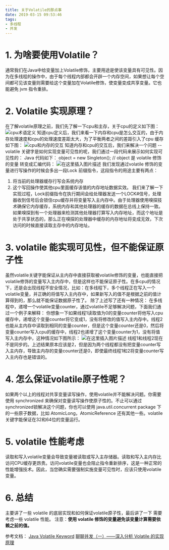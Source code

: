 ```yaml
---
title: 关于Volatile的那点事
date: 2019-03-15 09:53:46
tags:
- 多线程
- 并发
---
```

# 1.	为啥要使用Volatile？
通常我们在Java中给变量加上Volatile修饰，主要用途是使该变量具有可见性。因为在多线程的操作中，由于每个线程内部都会开辟一个内存空间，如果想让每个空间都可见该变量则需要给这个变量加在Volatile修饰，使变量变成共享变量。它也能避免 jvm 指令重排。
# 2. Volatile 实现原理？
在了解volatile原理之前，我们先了解一下cpu和主存，关于cpu的定义如下图：
![cpu术语定义](https://img-blog.csdnimg.cn/20190301100135878.png?x-oss-process=image/watermark,type_ZmFuZ3poZW5naGVpdGk,shadow_10,text_aHR0cHM6Ly9ibG9nLmNzZG4ubmV0L3FxXzI0MTg0OTk3,size_16,color_FFFFFF,t_70)
知道cpu定义后，我们来看一下内存和cpu是怎么交互的，由于内存处理速度和cpu的处理速度差距太大，为了平衡两者之间的差距引入了cpu
缓存如下图：
![cpu和内存的交互](https://img-blog.csdnimg.cn/20190301101210752.png?x-oss-process=image/watermark,type_ZmFuZ3poZW5naGVpdGk,shadow_10,text_aHR0cHM6Ly9ibG9nLmNzZG4ubmV0L3FxXzI0MTg0OTk3,size_16,color_FFFFFF,t_70)
知道内存和cpu的交互后，我们来解决一个问题 -- volatile 关键字是如何实现变量可见性的呢，我们通过一段代码来展示如何实现可见性的：
Java 代码如下：
object = new Singleton(); // object 是 volatile 修饰的变量
转变成汇编代码：
 ![在这里插入图片描述](https://img-blog.csdnimg.cn/20190301100533374.png)
 我们发现通过volatile 修饰的变量进行写操作的时候会多出一段Lock 前缀指令，这段指令的用途主要有两点：
 1. 将当前的处理器缓存行写会系统内存
 2. 这个写回操作使其他cpu里面缓存该值的内存地址数据实效。
我们来了解一下实现过程，Lock前缀指令在执行期间会给处理器发送一个LOCK#信号，处理器收到信号后会锁住cpu缓存并将变量写入主内存中。由于处理器使用嗅探技术确保它内存缓存，系统内存和其他处理器的缓存的数据在总线上保持一致。如果嗅探到有一个处理器来检测其他处理器打算写入内存地址，而这个地址是处于共享状态的，那么正在嗅探的处理器中缓存的内存地址将变成无效，下次访问的时候直接读取主存中的内存地址。
# 3. volatile 能实现可见性，但不能保证原子性
虽然volatile关键字能保证从主内存中直接获取被volatile修饰的变量，也能直接把volatile修饰的变量写入主内存中，但是这样也不能保证原子性。在多cpu的情况下，还是会出现线程不安全情况，比如：在多线程下，多个线程正在写入一个volatile变量，并正确的将值写入主内存中，如果新写入的值不是根据之前的值计算得到的，那么就不能保证数据原子性了。
除了上述写了还有一种情况：
在多线程中，递增一个volatile变量counter，通过volatile不足够解决问题，下面我们通过一个例子来解释：
你想象一下如果线程1读取值为0的变量counter将他写入cpu缓存中，递增这个变量counter将它变成1，没有将修改的值写入主内存中。线程2也能从主内存中读取到相同的变量counter，但是这个变量counter还是0，然后将变量counter写入cpu的缓存中，线程2也递增了这个变量counter为1，没有将值写入主内存中，这种情况如下图所示：
![在这里插入图片描述](https://img-blog.csdnimg.cn/20190301144702874.png?x-oss-process=image/watermark,type_ZmFuZ3poZW5naGVpdGk,shadow_10,text_aHR0cHM6Ly9ibG9nLmNzZG4ubmV0L3FxXzI0MTg0OTk3,size_16,color_FFFFFF,t_70)
线程1和线程2现在不是同步的。上述结果原本应该是2，但是因为两个线程都没有把变量counter写入主内存，导致主内存的变量counter还是0，即使最终线程1和2将变量counter写入主内存也是错误的。
# 4. 怎么保证volatile原子性呢？
如果两个以上的线程对共享变量读写操作，使用volatile并不能解决问题。你需要使用 synchronized 来确保对变量读写操作使原子性的。不止可以通过synchronized锁解决这个问题，你也可以使用 java.util.concurrent package 下的一些原子数据，比如 AtomicLong，AtomicReference 还有其他一些。volatile关键字能保证在32和64位的变量运行。

# 5. volatile 性能考虑
读取和写入volatile变量会导致变量被读取或写入主存储器。读取和写入主内存比访问CPU缓存更昂贵。访问volatile变量也会阻止指令重新排序，这是一种正常的性能增强技术。因此，当您确实需要强制实施变量可见性时，应该只使用volatile变量。

# 6. 总结
主要讲了一些 volatile 的底层实现和如何保证volatile原子性，最后讲了一下 需要考虑一些 volatile 性能。
注意：__使用 volatile 修饰的变量避免该变量计算需要依赖之前的值。__

参考文档：
[Java Volatile Keyword](http://tutorials.jenkov.com/java-concurrency/volatile.html)
[聊聊并发（一）——深入分析 Volatile 的实现原理](https://www.infoq.cn/article/ftf-java-volatile)
